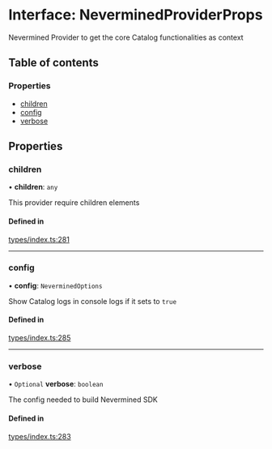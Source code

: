# Interface: NeverminedProviderProps

Nevermined Provider to get the core Catalog functionalities as context

## Table of contents

### Properties

- [children](NeverminedProviderProps.md#children)
- [config](NeverminedProviderProps.md#config)
- [verbose](NeverminedProviderProps.md#verbose)

## Properties

### children

• **children**: `any`

This provider require children elements

#### Defined in

[types/index.ts:281](https://github.com/nevermined-io/react-components/blob/01310ab/catalog/src/types/index.ts#L281)

___

### config

• **config**: `NeverminedOptions`

Show Catalog logs in console logs if it sets to `true`

#### Defined in

[types/index.ts:285](https://github.com/nevermined-io/react-components/blob/01310ab/catalog/src/types/index.ts#L285)

___

### verbose

• `Optional` **verbose**: `boolean`

The config needed to build Nevermined SDK

#### Defined in

[types/index.ts:283](https://github.com/nevermined-io/react-components/blob/01310ab/catalog/src/types/index.ts#L283)
